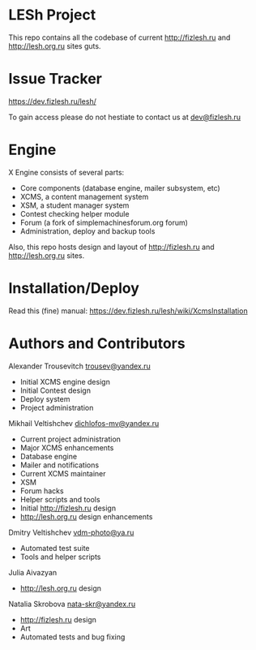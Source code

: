 LESh Project
============
This repo contains all the codebase of current http://fizlesh.ru and
http://lesh.org.ru sites guts.

Issue Tracker
=============
https://dev.fizlesh.ru/lesh/

To gain access please do not hestiate to contact us at dev@fizlesh.ru

Engine
=============
X Engine consists of several parts:

* Core components (database engine, mailer subsystem, etc)
* XCMS, a content management system
* XSM, a student manager system
* Contest checking helper module
* Forum (a fork of simplemachinesforum.org forum)
* Administration, deploy and backup tools

Also, this repo hosts design and layout of
http://fizlesh.ru and http://lesh.org.ru sites.

Installation/Deploy
===================
Read this (fine) manual:
https://dev.fizlesh.ru/lesh/wiki/XcmsInstallation

Authors and Contributors
========================
Alexander Trousevitch <trousev@yandex.ru>
* Initial XCMS engine design
* Initial Contest design
* Deploy system
* Project administration

Mikhail Veltishchev <dichlofos-mv@yandex.ru>
* Current project administration
* Major XCMS enhancements
* Database engine
* Mailer and notifications
* Current XCMS maintainer
* XSM
* Forum hacks
* Helper scripts and tools
* Initial http://fizlesh.ru design
* http://lesh.org.ru design enhancements

Dmitry Veltishchev <vdm-photo@ya.ru>
* Automated test suite
* Tools and helper scripts

Julia Aivazyan
* http://lesh.org.ru design

Natalia Skrobova <nata-skr@yandex.ru>
* http://fizlesh.ru design
* Art
* Automated tests and bug fixing
